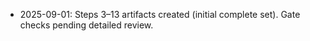 
- 2025-09-01: Steps 3–13 artifacts created (initial complete set). Gate checks pending detailed review.
